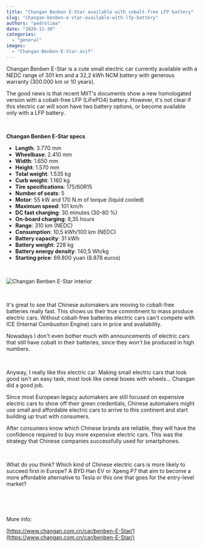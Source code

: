 ```yaml
---
title: "Changan Benben E-Star available with cobalt-free LFP battery"
slug: "changan-benben-e-star-available-with-lfp-battery"
authors: "pedrolima"
date: "2020-11-30"
categories: 
  - "general"
images: 
  - "Changan-Benben-E-Star.avif"
---
```


Changan Benben E-Star is a cute small electric car currently available with a NEDC range of 301 km and a 32,2 kWh NCM battery with generous warranty (300.000 km or 10 years).

The good news is that recent MIIT's documents show a new homologated version with a cobalt-free LFP (LiFePO4) battery. However, it's not clear if this electric car will soon have two battery options, or become available only with a LFP battery.

 

**Changan Benben E-Star specs**

- **Length**: 3.770 mm
- **Wheelbase**: 2.410 mm
- **Width**: 1.650 mm
- **Height**: 1.570 mm
- **Total weight**: 1.535 kg
- **Curb weight**: 1.160 kg
- **Tire specifications**: 175/60R15
- **Number of seats**: 5
- **Motor**: 55 kW and 170 N.m of torque (liquid cooled)
- **Maximum speed**: 101 km/h
- **DC fast charging**: 30 minutes (30-80 %)
- **On-board charging**: 8,35 hours
- **Range**: 310 km (NEDC)
- **Consumption**: 10,5 kWh/100 km (NEDC)
- **Battery capacity**: 31 kWh
- **Battery weight**: 228 kg
- **Battery energy density**: 140,5 Wh/kg
- **Starting price**: 69.800 yuan (8.878 euros)

 

![Changan Benben E-Star interior](images/Changan-Benben-E-Star-interior.avif)

 

It's great to see that Chinese automakers are moving to cobalt-free batteries really fast. This shows us their true commitment to mass produce electric cars. Without cobalt-free batteries electric cars can't compete with ICE (Internal Combustion Engine) cars in price and availability.

Nowadays I don't even bother much with announcements of electric cars that still have cobalt in their batteries, since they won't be produced in high numbers.

 

Anyway, I really like this electric car. Making small electric cars that look good isn't an easy task, most look like cereal boxes with wheels... Changan did a good job.

Since most European legacy automakers are still focused on expensive electric cars to show off their green credentials, Chinese automakers might use small and affordable electric cars to arrive to this continent and start building up trust with consumers.

After consumers know which Chinese brands are reliable, they will have the confidence required to buy more expensive electric cars. This was the strategy that Chinese companies successfully used for smartphones.

 

What do you think? Which kind of Chinese electric cars is more likely to succeed first in Europe? A BYD Han EV or Xpeng P7 that aim to become a more affordable alternative to Tesla or this one that goes for the entry-level market?

 

 

More info:

[https://www.changan.com.cn/car/benben-E-Star/](https://www.changan.com.cn/car/benben-E-Star/)
